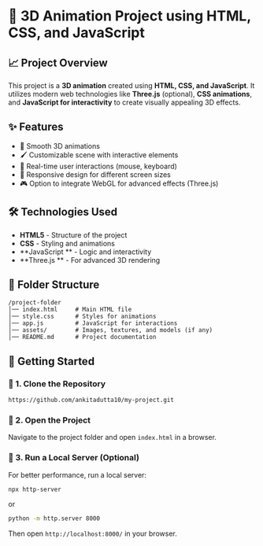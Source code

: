 # 🌟 3D Animation Project using HTML, CSS, and JavaScript

## 📈 Project Overview
This project is a **3D animation** created using **HTML, CSS, and JavaScript**. It utilizes modern web technologies like **Three.js** (optional), **CSS animations**, and **JavaScript for interactivity** to create visually appealing 3D effects.

## ✨ Features
- 🎥 Smooth 3D animations
- 🖌️ Customizable scene with interactive elements
- 🔄 Real-time user interactions (mouse, keyboard)
- 📱 Responsive design for different screen sizes
- 🎮 Option to integrate WebGL for advanced effects (Three.js)

## 🛠️ Technologies Used
- **HTML5** - Structure of the project
- **CSS** - Styling and animations
- **JavaScript ** - Logic and interactivity
- **Three.js ** - For advanced 3D rendering

## 👤 Folder Structure
```
/project-folder
│── index.html     # Main HTML file
│── style.css      # Styles for animations
│── app.js         # JavaScript for interactions
│── assets/        # Images, textures, and models (if any)
│── README.md      # Project documentation
```

## 🚀 Getting Started
### 🔹 1. Clone the Repository
```sh
https://github.com/ankitadutta10/my-project.git
```

### 🔹 2. Open the Project
Navigate to the project folder and open `index.html` in a browser.

### 🔹 3. Run a Local Server (Optional)
For better performance, run a local server:
```sh
npx http-server
```
or
```sh
python -m http.server 8000
```
Then open `http://localhost:8000/` in your browser.




